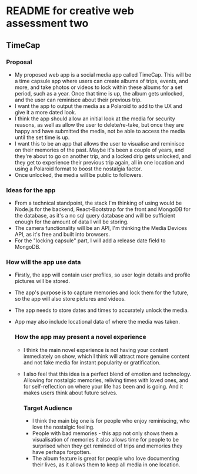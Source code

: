 # README for creative web assessment two
## TimeCap

### Proposal
- My proposed web app is a social media app called TimeCap. This will be a time capsule app where users can create albums of trips, events, and more, and take photos or videos to lock within these albums for a set period, such as a year. Once that time is up, the album gets unlocked, and the user can reminisce about their previous trip.
- I want the app to output the media as a Polaroid to add to the UX and give it a more dated look.
- I think the app should allow an initial look at the media for security reasons, as well as allow the user to delete/re-take, but once they are happy and have submitted the media, not be able to access the media until the set time is up.
- I want this to be an app that allows the user to visualise and reminisce on their memories of the past. Maybe it's been a couple of years, and they're about to go on another trip, and a locked drip gets unlocked, and they get to experience their previous trip again, all in one location and using a Polaroid format to boost the nostalgia factor.
- Once unlocked, the media will be public to followers.

### Ideas for the app
- From a technical standpoint, the stack I'm thinking of using would be Node.js for the backend, React-Bootstrap for the front and MongoDB for the database, as it's a no sql query database and will be sufficient enough for the amount of data I will be storing.
- The camera functionality will be an API, I'm thinking the Media Devices API, as it's free and built into browsers.
- For the "locking capsule" part, I will add a release date field to MongoDB.

### How will the app use data
- Firstly, the app will contain user profiles, so user login details and profile pictures will be stored.
- The app's purpose is to capture memories and lock them for the future, so the app will also store pictures and videos.
- The app needs to store dates and times to accurately unlock the media.
- App may also include locational data of where the media was taken.

  ### How the app may present a novel experience
  - I think the main novel experience is not having your content immediately on show, which I think will attract more genuine content and not fake media for instant popularity or gratification.
  - I also feel that this idea is a perfect blend of emotion and technology. Allowing for nostalgic memories, reliving times with loved ones, and for self-reflection on where your life has been and is going. And it makes users think about future selves.
 
    ### Target Audience
    - I think the main big one is for people who enjoy reminiscing, who love the nostalgic feeling.
    - People with bad memories - this app not only shows them a visualisation of memories it also allows time for people to be surprised when they get reminded of trips and memories they have perhaps forgotten.
    - The album feature is great for people who love documenting their lives, as it allows them to keep all media in one location.
